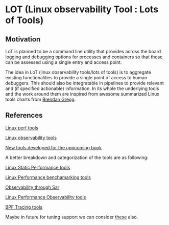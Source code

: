 # LOT (Linux observability Tool : Lots of Tools)

## Motivation

LoT is planned to be a command line utility that provides across the board logging and debugging options for processes and containers so that those can be assessed using a single entry and access point.

The idea in LoT (linux observability tools/lots of tools) is to aggregate existing functionalities to provide a single point of access to human debuggers. This should also be integratable in pipelines to provide relevant and (if specified actionable) information. In its whole the underlying tools and the work around them are inspired from awesome summarized Linux tools charts from [Brendan Gregg](http://brendangregg.com).

## References

[Linux perf tools](http://www.brendangregg.com/Perf/linux_perf_tools_full.png)

[Linux observability tools](http://www.brendangregg.com/Perf/linux_observability_tools.png)

[New tools developed for the uppcoming book](http://brendangregg.com/BPF/bpf_performance_tools_book.png)

A better breakdown and categorization of the tools are as following:

[Linux Static Performance tools](http://brendangregg.com/Perf/linux_static_tools.png)

[Linux Performance benchamarking tools](http://brendangregg.com/Perf/linux_benchmarking_tools.png)

[Observability through Sar](http://brendangregg.com/Perf/linux_observability_sar.png)

[Linux Performance Observability tools](http://brendangregg.com/Perf/perf-tools_2016.png)

[BPF Tracing tools](http://brendangregg.com/Perf/bcc_tracing_tools.png)

Maybe in future for tuning support we can consider [these](http://brendangregg.com/Perf/linux_tuning_tools.png) also.

